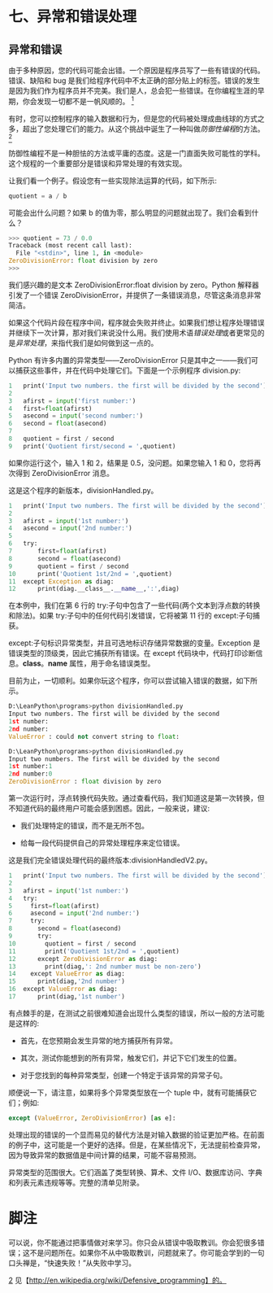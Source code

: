 # 七、异常和错误处理

## 异常和错误

由于多种原因，您的代码可能会出错。一个原因是程序员写了一些有错误的代码。错误、缺陷和 bug 是我们给程序代码中不太正确的部分贴上的标签。错误的发生是因为我们作为程序员并不完美。我们是人，总会犯一些错误。在你编程生涯的早期，你会发现一切都不是一帆风顺的。 [<sup class="calibre4">1</sup>](#Fn1)

有时，您可以控制程序的输入数据和行为，但是您的代码被处理成曲线球的方式之多，超出了您处理它们的能力。从这个挑战中诞生了一种叫做*防御性编程*的方法。 [<sup class="calibre4">2</sup>](#Fn2)

防御性编程不是一种胆怯的方法或平庸的态度。这是一门直面失败可能性的学科。这个规程的一个重要部分是错误和异常处理的有效实现。

让我们看一个例子。假设您有一些实现除法运算的代码，如下所示:

```py
quotient = a / b
```

可能会出什么问题？如果 b 的值为零，那么明显的问题就出现了。我们会看到什么？

```py
>>> quotient = 73 / 0.0
Traceback (most recent call last):
  File "<stdin>", line 1, in <module>
ZeroDivisionError: float division by zero
>>>
```

我们感兴趣的是文本 ZeroDivisionError:float division by zero。Python 解释器引发了一个错误 ZeroDivisionError，并提供了一条错误消息，尽管这条消息非常简洁。

如果这个代码片段在程序中间，程序就会失败并终止。如果我们想让程序处理错误并继续下一次计算，那对我们来说没什么用。我们使用术语*错误处理*或者更常见的是*异常处理*，来指代我们是如何做到这一点的。

Python 有许多内置的异常类型——ZeroDivisionError 只是其中之一——我们可以捕获这些事件，并在代码中处理它们。下面是一个示例程序 division.py:

```py
1   print('Input two numbers. the first will be divided by the second')
2   
3   afirst = input('first number:')
4   first=float(afirst)
5   asecond = input('second number:')
6   second = float(asecond)
7   
8   quotient = first / second
9   print('Quotient first/second = ',quotient)
```

如果你运行这个，输入 1 和 2，结果是 0.5，没问题。如果您输入 1 和 0，您将再次得到 ZeroDivisionError 消息。

这是这个程序的新版本，divisionHandled.py。

```py
1   print('Input two numbers. The first will be divided by the second')
2   
3   afirst = input('1st number:')
4   asecond = input('2nd number:')
5   
6   try:
7       first=float(afirst)
8       second = float(asecond)
9       quotient = first / second
10      print('Quotient 1st/2nd = ',quotient)
11  except Exception as diag:
12      print(diag.__class__.__name__,':',diag)
```

在本例中，我们在第 6 行的 try:子句中包含了一些代码(两个文本到浮点数的转换和除法)。如果 try:子句中的任何代码引发错误，它将被第 11 行的 except:子句捕获。

except:子句标识异常类型，并且可选地标识存储异常数据的变量。Exception 是错误类型的顶级类，因此它捕获所有错误。在 except 代码块中，代码打印诊断信息。__class__。__name__ 属性，用于命名错误类型。

目前为止，一切顺利。如果你玩这个程序，你可以尝试输入错误的数据，如下所示。

```py
D:\LeanPython\programs>python divisionHandled.py
Input two numbers. The first will be divided by the second
1st number:
2nd number:
ValueError : could not convert string to float:

D:\LeanPython\programs>python divisionHandled.py
Input two numbers. The first will be divided by the second
1st number:1
2nd number:0
ZeroDivisionError : float division by zero
```

第一次运行时，浮点转换代码失败。通过查看代码，我们知道这是第一次转换，但不知道代码的最终用户可能会感到困惑。因此，一般来说，建议:

*   我们处理特定的错误，而不是无所不包。

*   给每一段代码提供自己的异常处理程序来定位错误。

这是我们完全错误处理代码的最终版本:divisionHandledV2.py。

```py
1   print('Input two numbers. The first will be divided by the second')
2   
3   afirst = input('1st number:')
4   try:
5     first=float(afirst)
6     asecond = input('2nd number:')
7     try:
8       second = float(asecond)
9       try:
10        quotient = first / second
11        print('Quotient 1st/2nd = ',quotient)
12      except ZeroDivisionError as diag:
13        print(diag,': 2nd number must be non-zero')
14    except ValueError as diag:
15      print(diag,'2nd number')
16  except ValueError as diag:
17      print(diag,'1st number')
```

有点棘手的是，在测试之前很难知道会出现什么类型的错误，所以一般的方法可能是这样的:

*   首先，在您预期会发生异常的地方捕获所有异常。

*   其次，测试你能想到的所有异常，触发它们，并记下它们发生的位置。

*   对于您找到的每种异常类型，创建一个特定于该异常的异常子句。

顺便说一下，请注意，如果将多个异常类型放在一个 tuple 中，就有可能捕获它们；例如:

```py
except (ValueError, ZeroDivisionError) [as e]:
```

处理出现的错误的一个显而易见的替代方法是对输入数据的验证更加严格。在前面的例子中，这可能是一个更好的选择。但是，在某些情况下，无法提前检查异常，因为导致异常的数据值是中间计算的结果，可能不容易预测。

异常类型的范围很大。它们涵盖了类型转换、算术、文件 I/O、数据库访问、字典和列表元素违规等等。完整的清单见附录。

# 脚注

可以说，你不能通过把事情做对来学习。你只会从错误中吸取教训。你会犯很多错误；这不是问题所在。如果你不从中吸取教训，问题就来了。你可能会学到的一句口头禅是，“快速失败！”从失败中学习。

[2](#Fn2_source) 见【http://en.wikipedia.org/wiki/Defensive_programming】的。
